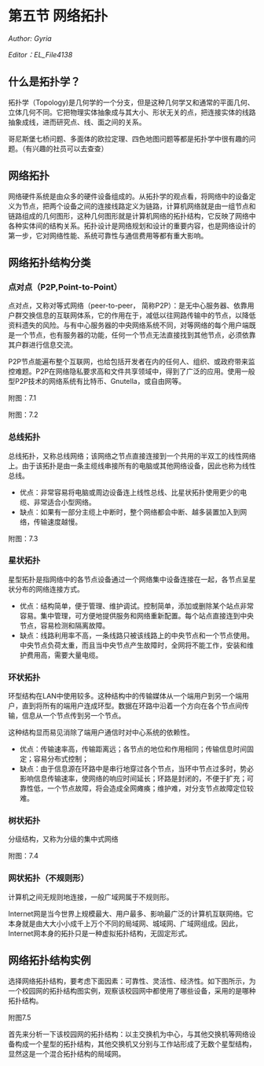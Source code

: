 # 第五节 网络拓扑

*Author: Gyria*

*Editor：EL_File4138*

## 什么是拓扑学？

拓扑学（Topology)是几何学的一个分支，但是这种几何学又和通常的平面几何、立体几何不同。它把物理实体抽象成与其大小、形状无关的点，把连接实体的线路抽象成线，进而研究点、线、面之间的关系。

哥尼斯堡七桥问题、多面体的欧拉定理、四色地图问题等都是拓扑学中很有趣的问题。（有兴趣的社员可以去查查）

## 网络拓扑

网络硬件系统是由众多的硬件设备组成的。从拓扑学的观点看，将网络中的设备定义为节点，把两个设备之间的连接线路定义为链路，计算机网络就是由一组节点和链路组成的几何图形，这种几何图形就是计算机网络的拓扑结构，它反映了网络中各种实体间的结构关系。拓扑设计是网络规划和设计的重要内容，也是网络设计的第一步，它对网络性能、系统可靠性与通信费用等都有重大影响。

## 网络拓扑结构分类

### 点对点（P2P,Point-to-Point）

点对点，又称对等式网络（peer-to-peer， 简称P2P）：是无中心服务器、依靠用户群交换信息的互联网体系，它的作用在于，减低以往网路传输中的节点，以降低资料遗失的风险。与有中心服务器的中央网络系统不同，对等网络的每个用户端既是一个节点，也有服务器的功能，任何一个节点无法直接找到其他节点，必须依靠其户群进行信息交流。

P2P节点能遍布整个互联网，也给包括开发者在内的任何人、组织、或政府带来监控难题。P2P在网络隐私要求高和文件共享领域中，得到了广泛的应用。使用一般型P2P技术的网络系统有比特币、Gnutella，或自由网等。

附图：7.1

附图：7.2

### 总线拓扑

总线拓扑，又称总线网络；该网络之节点直接连接到一个共用的半双工的线性网络上。由于该拓扑是由一条主缆线串接所有的电脑或其他网络设备，因此也称为线性总线。

- 优点：非常容易将电脑或周边设备连上线性总线、比星状拓扑使用更少的电缆、非常适合小型网络。
- 缺点：如果有一部分主缆上中断时，整个网络都会中断、越多装置加入到网络，传输速度越慢。

附图：7.3

### 星状拓扑

星型拓扑是指网络中的各节点设备通过一个网络集中设备连接在一起，各节点呈星状分布的网络连接方式。

- 优点：结构简单，便于管理、维护调试。控制简单，添加或删除某个站点非常容易。集中管理，可方便地提供服务和网络重新配置。每个站点直接连到中央节点，容易检测和隔离故障。
- 缺点：线路利用率不高，一条线路只被该线路上的中央节点和一个节点使用。中央节点负荷太重，而且当中央节点产生故障时，全网将不能工作，安装和维护费用高，需要大量电缆。

### 环状拓扑

环型结构在LAN中使用较多。这种结构中的传输媒体从一个端用户到另一个端用户，直到将所有的端用户连成环型。数据在环路中沿着一个方向在各个节点间传输，信息从一个节点传到另一个节点。

这种结构显而易见消除了端用户通信时对中心系统的依赖性。

- 优点：传输速率高，传输距离远；各节点的地位和作用相同；传输信息时间固定；容易分布式控制；
- 缺点：由于信息源在环路中是串行地穿过各个节点，当环中节点过多时，势必影响信息传输速率，使网络的响应时间延长；环路是封闭的，不便于扩充；可靠性低，一个节点故障，将会造成全网瘫痪；维护难，对分支节点故障定位较难。

### 树状拓扑

分级结构，又称为分级的集中式网络

附图：7.4

### 网状拓扑（不规则形）

计算机之间无规则地连接，一般广域网属于不规则形。

Internet网是当今世界上规模最大、用户最多、影响最广泛的计算机互联网络。它本身就是由大大小小成千上万个不同的局域网、城域网、广域网组成。因此，Internet网本身的拓扑只是一种虚拟拓扑结构，无固定形式。

## 网络拓扑结构实例

选择网络拓扑结构，要考虑下面因素：可靠性、灵活性、经济性。如下图所示，为一个校园网的拓扑结构图实例，观察该校园网中都使用了哪些设备，采用的是哪种拓扑结构。

附图7.5

首先来分析一下该校园网的拓扑结构：以主交换机为中心，与其他交换机等网络设备构成一个星型的拓扑结构，其他交换机又分别与工作站形成了无数个星型结构，显然这是一个混合拓扑结构的局域网。